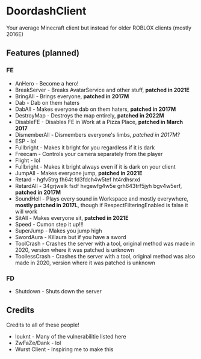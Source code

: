 # DoordashClient
Your average Minecraft client but instead for older ROBLOX clients (mostly 2016E)
## Features (planned)
### FE
* AnHero - Become a hero!
* BreakServer - Breaks AvatarService and other stuff, **patched in 2021E**
* BringAll - Brings everyone, **patched in 2017M**
* Dab - Dab on them haters
* DabAll - Makes everyone dab on them haters, **patched in 2017M**
* DestroyMap - Destroys the map entirely, **patched in 2022M**
* DisableFE - Disables FE in Work at a Pizza Place, **patched in March 2017**
* DismemberAll - Dismembers everyone's limbs, *patched in 2017M?*
* ESP - lol
* Fullbright - Makes it bright for you regardless if it is dark
* Freecam - Controls your camera separately from the player
* Flight - lol
* Fullbright - Makes it bright always even if it is dark on your client
* JumpAll - Makes everyone jump, **patched in 2021E**
* Retard - hgfv5trg fh64t fd3fdch4w5tef ht4rdhsrxd
* RetardAll - 34grjwelk fsdf hvgewfg4w5e grh643trf5jyh bgv4w5erf, **patched in 2017M**
* SoundHell - Plays every sound in Workspace and mostly everywhere, **mostly patched in 2017L**, though if RespectFilteringEnabled is false it will work
* SitAll - Makes everyone sit, **patched in 2021E**
* Speed - Cumon step it up!!!
* SuperJump - Makes you jump high
* SwordAura - Killaura but if you have a sword
* ToolCrash - Crashes the server with a tool, original method was made in 2020, version where it was patched is unknown
* ToollessCrash - Crashes the server with a tool, original method was also made in 2020, version where it was patched is unknown
### FD
* Shutdown - Shuts down the server
## Credits
Credits to all of these people!
* louknt - Many of the vulnerabilitie listed here
* ZwFaZe/Dank - lol
* Wurst Client - Inspiring me to make this
